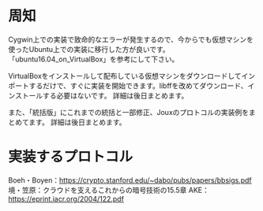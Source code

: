 # 周知

Cygwin上での実装で致命的なエラーが発生するので、今からでも仮想マシンを使ったUbuntu上での実装に移行した方が良いです。「ubuntu16.04_on_VirtualBox」を参考にして下さい。

VirtualBoxをインストールして配布している仮想マシンをダウンロードしてインポートするだけで、すぐに実装を開始できます。libffを改めてダウンロード、インストールする必要はないです。
詳細は後日まとめます。

また、「統括版」にこれまでの統括と一部修正、Jouxのプロトコルの実装例をまとめてます。
詳細は後日まとめます。

# 実装するプロトコル

Boeh・Boyen：https://crypto.stanford.edu/~dabo/pubs/papers/bbsigs.pdf
境・笠原：クラウドを支えるこれからの暗号技術の15.5章
AKE：https://eprint.iacr.org/2004/122.pdf
